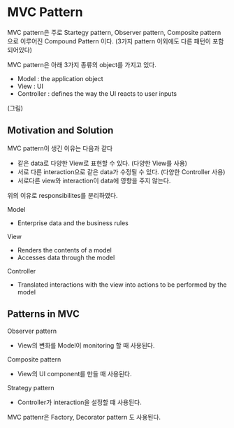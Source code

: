 # MVC Pattern

MVC pattern은 주로 Startegy pattern, Observer pattern, Composite pattern 으로 이루어진 Compound Pattern 이다. (3가지 pattern 이외에도 다른 패턴이 포함 되어있다)

MVC pattern은 아래 3가지 종류의 object를 가지고 있다.
- Model : the application object
- View : UI
- Controller : defines the way the UI reacts to user inputs

(그림)

## Motivation and Solution

MVC pattern이 생긴 이유는 다음과 같다
- 같은 data로 다양한 View로 표현할 수 있다. (다양한 View를 사용)
- 서로 다른 interaction으로 같은 data가 수정될 수 있다. (다양한 Controller 사용)
- 서로다른 view와 interaction이 data에 영향을 주지 않는다.

위의 이유로 responsibilites를 분리하였다.

Model
-  Enterprise data and the business rules

View
- Renders the contents of a model
- Accesses data through the model

Controller
- Translated interactions with the view into actions to be performed by the model

## Patterns in MVC
Observer pattern
- View의 변화를 Model이 monitoring 할 때 사용된다.

Composite pattern
- View의 UI component를 만들 때 사용된다.

Strategy pattern
- Controller가 interaction을 설정할 떄 사용된다.

MVC pattenr은 Factory, Decorator pattern 도 사용된다.
